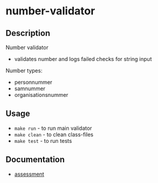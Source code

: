 # number-validator

## Description
Number validator
- validates number and logs failed checks for string input

Number types:
- personnummer
- samnummer
- organisationsnummer


## Usage

- `make run` - to run main validator
- `make clean` - to clean class-files
- `make test` - to run tests

## Documentation

-  [assessment](docs/assessment.md)
